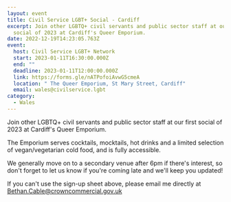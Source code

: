 ```yaml
---
layout: event
title: Civil Service LGBT+ Social - Cardiff
excerpt: Join other LGBTQ+ civil servants and public sector staff at our first
  social of 2023 at Cardiff's Queer Emporium.
date: 2022-12-19T14:23:05.763Z
event:
  host: Civil Service LGBT+ Network
  start: 2023-01-11T16:30:00.000Z
  end: ""
  deadline: 2023-01-11T12:00:00.000Z
  link: https://forms.gle/nATPofoiAvwG5cmeA
  location: " The Queer Emporium, St Mary Street, Cardiff"
  email: wales@civilservice.lgbt
category:
  - Wales
---
```

Join other LGBTQ+ civil servants and public sector staff at our first social of 2023 at Cardiff's Queer Emporium.


The Emporium serves cocktails, mocktails, hot drinks and a limited selection of vegan/vegetarian cold food, and is fully accessible.


We generally move on to a secondary venue after 6pm if there's interest, so don't forget to let us know if you're coming late and we'll keep you updated!


If you can't use the sign-up sheet above, please email me directly at Bethan.Cable@crowncommercial.gov.uk